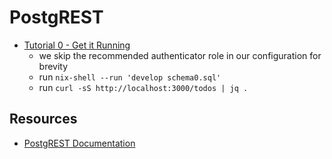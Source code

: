 # PostgREST

- [Tutorial 0 - Get it Running](https://postgrest.org/en/stable/tutorials/tut0.html#)
  - we skip the recommended authenticator role in our configuration for brevity
  - run `nix-shell --run 'develop schema0.sql'`
  - run `curl -sS http://localhost:3000/todos | jq .`


## Resources

- [PostgREST Documentation](https://postgrest.org/en/stable/)
